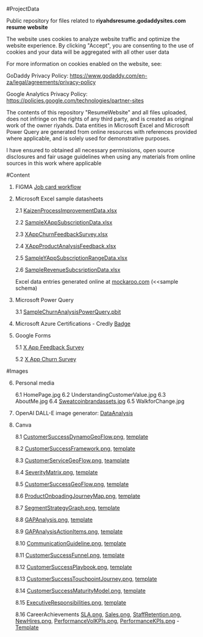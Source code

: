 #ProjectData 



Public repository for files related to **riyahdsresume.godaddysites.com resume website**

The website uses cookies to analyze website traffic and optimize the website experience. By clicking "Accept", you are consenting to the use of cookies and your data will be aggregated with all other user data

For more information on cookies enabled on the website, see:

   GoDaddy Privacy Policy: https://www.godaddy.com/en-za/legal/agreements/privacy-policy

   Google Analytics Privacy Policy: https://policies.google.com/technologies/partner-sites

The contents of this repository "ResumeWebsite" and all files uploaded, does not infringe on the rights of any third party, and is created as original work of the owner riyahds. Data entities in Microsoft Excel and Microsoft Power Query are generated from online resources with references provided where applicable, and is solely used for demonstrative purposes.

I have ensured to obtained all necessary permissions, open source disclosures and fair usage guidelines when using any materials from online sources in this work where applicable

#Content

1. FIGMA [Job card workflow](https://www.figma.com/file/smIwfmc00khMUpN2TGO1UH/Job-card-workflow?node-id=0%3A1&t=tourdyD52yO5bTxR-1)

2. Microsoft Excel sample datasheets

   2.1 [KaizenProcessImprovementData.xlsx](https://github.com/riyahds/ResumeWebsite/blob/main/KaizenProcessImprovementData.xlsx)

   2.2 [SampleXAppSubscriptionData.xlsx](https://github.com/riyahds/ResumeWebsite/blob/main/SampleXAppSubscriptionData.xlsx)

   2.3 [XAppChurnFeedbackSurvey.xlsx](https://github.com/riyahds/ResumeWebsite/blob/main/XAppChurnFeedbackSurvey.xlsx)

   2.4 [XAppProductAnalysisFeedback.xlsx](https://github.com/riyahds/ResumeWebsite/blob/main/XAppProductAnalysisFeedback.xlsx)

   2.5 [SampleYAppSubscriptionRangeData.xlsx](https://github.com/riyahds/ResumeWebsite/blob/main/SampleYAppSubscriptionRangeData.xlsx)

   2.6 [SampleRevenueSubcsriptionData.xlsx](https://github.com/riyahds/ResumeWebsite/blob/main/SampleRevenueSubcsriptionData.xlsx)

     Excel data entries generated online at [mockaroo.com](https://www.mockaroo.com/0596cf40) (<<sample schema)
     
3. Microsoft Power Query

   3.1 [SampleChurnAnalysisPowerQuery.pbit](https://github.com/riyahds/ResumeWebsite/blob/main/SampleChurnAnalysisPowerQuery.pbit)

4. Microsoft Azure Certifications - Credly [Badge](https://www.credly.com/users/riyahd-samuels/badges)
      
5. Google Forms

   5.1 [X App Feedback Survey](https://docs.google.com/forms/d/1jv0d2RUpGw5Ud9nYi4R9b5tiFXlFhLfE4Z1ZD-mHF_4/edit)

   5.2 [X App Churn Survey](https://docs.google.com/forms/d/1T87T9gkUrXrCg_5OyO2EbhpYNSmTZX2lupQqBsbjQWI/edit)

#Images

6. Personal media

   6.1 HomePage.jpg
   6.2 UnderstandingCustomerValue.jpg
   6.3 AboutMe.jpg
   6.4 [Sweatcoinbrandassets.jpg](https://promote.sweatco.in/brand-assets)
   6.5 WalkforChange.jpg

7. OpenAI DALL-E image generator: [DataAnalysis](https://labs.openai.com/s/bsYXD9UiBhpuBJO4uJa5egGD)

8. Canva

   8.1 [CustomerSuccessDynamoGeoFlow.png](https://github.com/riyahds/ResumeWebsite/blob/main/CustomerSuccessDynamoGeoFlow.png), [template](https://www.canva.com/design/DAFcm7-Tq2o/hrNmGVFE1ejdHv9F3RMxow/view?utm_content=DAFcm7-Tq2o&utm_campaign=designshare&utm_medium=link&utm_source=publishsharelink&mode=preview)

   8.2 [CustomerSuccessFramework.png](https://github.com/riyahds/ResumeWebsite/blob/main/CustomerSuccessFramework.png), [template](https://www.canva.com/design/DAFc054qpj4/BzP0zoKFp_5ekdjqZDFn3g/view?utm_content=DAFc054qpj4&utm_campaign=designshare&utm_medium=link&utm_source=publishsharelink&mode=preview)

   8.3 [CustomerServiceGeoFlow.png](https://github.com/riyahds/ResumeWebsite/blob/main/CustomerServiceGeoFlow.png), [teamplate](https://www.canva.com/design/DAFcZ5sHO6A/JEZBxqc5XcUtUX37UuuyJw/view?utm_content=DAFcZ5sHO6A&utm_campaign=designshare&utm_medium=link&utm_source=publishsharelink&mode=preview)

   8.4 [SeverityMatrix.png](https://github.com/riyahds/ResumeWebsite/blob/main/SeverityMatrix.png), [template](https://www.canva.com/design/DAFbsagwtsQ/ZWECpcpP2vwlxVxYp-7tyA/view?utm_content=DAFbsagwtsQ&utm_campaign=designshare&utm_medium=link&utm_source=publishsharelink&mode=preview)

   8.5 [CustomerSuccessGeoFlow.png](https://github.com/riyahds/ResumeWebsite/blob/main/CustomerSuccessGeoFlow.png), [template](https://www.canva.com/design/DAFdQeFVjSo/gOaDa470Bza56GCwbim63A/view?utm_content=DAFdQeFVjSo&utm_campaign=designshare&utm_medium=link&utm_source=publishsharelink&mode=preview)

   8.6 [ProductOnboadingJourneyMap.png](https://github.com/riyahds/ResumeWebsite/blob/main/ProductOnboardingJourneyMap.png), [template](https://www.canva.com/design/DAFb4ub6kyw/VqrjFnUi86s3w-ol-kFZPw/view?utm_content=DAFb4ub6kyw&utm_campaign=designshare&utm_medium=link&utm_source=publishsharelink&mode=preview)

   8.7 [SegmentStrategyGraph.png](https://github.com/riyahds/ResumeWebsite/blob/main/SegmentStrategyGraph.png), [template](https://www.canva.com/design/DAFcIrxWfqs/w_O7Ue_VTSCIYlp8C_U18A/view?utm_content=DAFcIrxWfqs&utm_campaign=designshare&utm_medium=link&utm_source=publishsharelink&mode=preview)

   8.8 [GAPAnalysis.png](https://github.com/riyahds/ResumeWebsite/blob/main/GAPAnalysis.png), [template](https://www.canva.com/design/DAFcDyqW_FM/E4t9ijc45dZyBGfCPWfwaw/view?utm_content=DAFcDyqW_FM&utm_campaign=designshare&utm_medium=link&utm_source=publishsharelink&mode=preview)

   8.9 [GAPAnalysisActionItems.png](https://github.com/riyahds/ResumeWebsite/blob/main/GAPAnalysisActionItems.png), [template](https://www.canva.com/design/DAFcD5Enm1Y/gTkPFJIt2s7dSG-UGpy6OA/view?utm_content=DAFcD5Enm1Y&utm_campaign=designshare&utm_medium=link&utm_source=publishsharelink&mode=preview)

   8.10 [CommunicationGuideline.png](https://github.com/riyahds/ResumeWebsite/blob/main/CommunicationGuideline.png), [template](https://www.canva.com/design/DAFb4OiVJUk/AdWAsilqocf1Avf4Ec7tNg/view?utm_content=DAFb4OiVJUk&utm_campaign=designshare&utm_medium=link&utm_source=publishsharelink&mode=preview)

   8.11 [CustomerSuccessFunnel.png](https://github.com/riyahds/ResumeWebsite/blob/main/CustomerSuccessFunnel.png), [template](https://www.canva.com/design/DAFcGRBTHtQ/yH9ioUWAf0nbmAOkw_mHzg/view?utm_content=DAFcGRBTHtQ&utm_campaign=designshare&utm_medium=link&utm_source=publishsharelink&mode=preview)

   8.12 [CustomerSuccessPlaybook.png](https://github.com/riyahds/ResumeWebsite/blob/main/CustomerSuccessPlaybook.png), [template](https://www.canva.com/design/DAFdQvEERII/8WIEjHNTVUP7Eojt-YRusA/view?utm_content=DAFdQvEERII&utm_campaign=designshare&utm_medium=link&utm_source=publishsharelink&mode=preview)

   8.13 [CustomerSuccessTouchpointJourney.png](https://github.com/riyahds/ResumeWebsite/blob/main/CustomerSuccessTouchpointJourney.png), [template](https://www.canva.com/design/DAFc0UDT3Xg/f1srXU4kcxernQmLvrMZcQ/view?utm_content=DAFc0UDT3Xg&utm_campaign=designshare&utm_medium=link&utm_source=publishsharelink&mode=preview)

   8.14 [CustomerSuccessMaturityModel.png](https://github.com/riyahds/ResumeWebsite/blob/main/CustomerSuccessMaturityModel.png), [template](https://www.canva.com/design/DAFcwVL-yuk/ggSbvkNHZEiBX8naU6CWxA/view?utm_content=DAFcwVL-yuk&utm_campaign=designshare&utm_medium=link&utm_source=publishsharelink&mode=preview)

   8.15 [ExecutiveResponsibilities.png](https://github.com/riyahds/ResumeWebsite/blob/main/ExecutiveResponsibilities.png), [template](https://www.canva.com/design/DAFb9gFAAJc/ajvrEmVnBw-Ue9iOzicC0g/view?utm_content=DAFb9gFAAJc&utm_campaign=designshare&utm_medium=link&utm_source=publishsharelink&mode=preview)

   8.16 CareerAchievements [SLA.png](https://github.com/riyahds/ResumeWebsite/blob/main/ExigentSLA.png_), [Sales.png](https://github.com/riyahds/ResumeWebsite/blob/main/Sales.png), [StaffRetention.png](https://github.com/riyahds/ResumeWebsite/blob/main/ExigentStaffPromotion.png), [NewHires.png](https://github.com/riyahds/ResumeWebsite/blob/main/NewHIres.png), [PerformanceVolKPIs.png](https://github.com/riyahds/ResumeWebsite/blob/main/PerformanceVolKPIs.png), [PerformanceKPIs.png](https://github.com/riyahds/ResumeWebsite/blob/main/PerformanceKPIs.png) -  [Template](https://www.canva.com/design/DAFcdWDYits/xTxx58LlykykK5K1cTvSjw/view?utm_content=DAFcdWDYits&utm_campaign=designshare&utm_medium=link&utm_source=publishsharelink&mode=preview)

